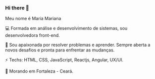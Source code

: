 ### Hi there 👋

Meu nome é Maria Mariana 

💻 Formada em análise e desenvolvimento de sistemas, sou desenvolvedora front-end.

🚀 Sou apaixonada por resolver problemas e aprender. Sempre aberta a novos desafios e pronta para enfrentar as mudanças.

⚡ Techs: HTML, CSS, JavaScript, Reactjs, Angular, UX/UI.

📍 Morando em Fortaleza - Ceará.


